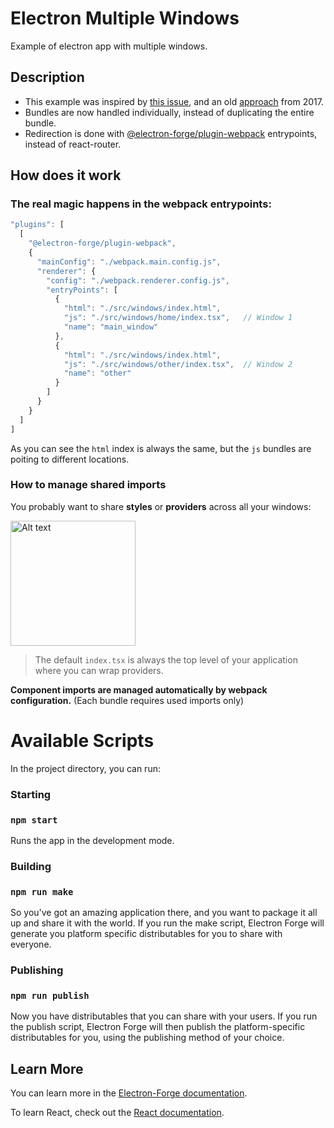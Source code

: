 # Electron Multiple Windows 
Example of electron app with multiple windows.

## Description
* This example was inspired by [this issue](https://github.com/electron-react-boilerplate/electron-react-boilerplate/issues/623), and an old [approach](https://medium.com/@ZoeDreams/multiple-electron-windows-using-a-view-manager-and-react-js-6d8b1e209faf) from 2017.
* Bundles are now handled individually, instead of duplicating the entire bundle.
* Redirection is done with [@electron-forge/plugin-webpack](https://www.electronforge.io/config/plugins/webpack) entrypoints, instead of react-router.

## How does it work
### The real magic happens in the webpack entrypoints:

```js
"plugins": [
  [
    "@electron-forge/plugin-webpack",
    {
      "mainConfig": "./webpack.main.config.js",
      "renderer": {
        "config": "./webpack.renderer.config.js",
        "entryPoints": [
          {
            "html": "./src/windows/index.html",
            "js": "./src/windows/home/index.tsx",   // Window 1
            "name": "main_window"
          },
          {
            "html": "./src/windows/index.html",
            "js": "./src/windows/other/index.tsx",  // Window 2
            "name": "other"
          }
        ]
      }
    }
  ]
]
```
As you can see the `html` index is always the same, but the `js` bundles are poiting to different locations.

### How to manage shared imports
You probably want to share **styles** or **providers** across all your windows:

<img src="https://i.ibb.co/V32QRdZ/indexmodules.png" style="width: 200px" alt="Alt text" title="Optional title">

> The default `index.tsx` is always the top level of your application where you can wrap providers.

**Component imports are managed **automatically** by webpack configuration.** (Each bundle requires used imports only)


# Available Scripts

In the project directory, you can run:

### Starting

### `npm start`

Runs the app in the development mode.

### Building

### `npm run make`

So you've got an amazing application there, and you want to package it all up and share it with the world. If you run the make script, Electron Forge will generate you platform specific distributables for you to share with everyone.

### Publishing

### `npm run publish`

Now you have distributables that you can share with your users. If you run the publish script, Electron Forge will then publish the platform-specific distributables for you, using the publishing method of your choice.

## Learn More

You can learn more in the [Electron-Forge documentation](https://www.electronforge.io/).

To learn React, check out the [React documentation](https://reactjs.org/).

 